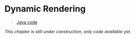 # Dynamic Rendering

> [Java code](https://github.com/club-doki7/vulkan4j/tree/master/modules/tutorial/src/main/java/tutorial/vulkan/part_ex/ch_ex2/Main.java)

*This chapter is still under construction, only code available yet.*
